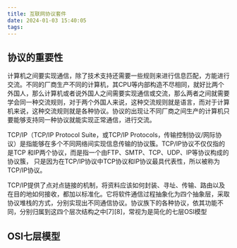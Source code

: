```yaml
---
title: 互联网协议套件
date: 2024-01-03 15:40:05
tags: 
---
```


## 协议的重要性
计算机之间要实现通信，除了技术支持还需要一些规则来进行信息匹配，方能进行交流。不同的厂商生产不同的计算机，其CPU等内部构造不尽相同，就好比两个外国人，那么计算机或者说外国人之间需要实现通信或交流，那么两者之间就需要学会同一种交流规则，对于两个外国人来说，这种交流规则就是语言，而对于计算机来说，这种交流规则就是各种协议。协议的出现让不同厂商之间生产的计算机只要能够支持同一种协议就能实现正常通信，进行交流。


TCP/IP（TCP/IP Protocol Suite，或TCP/IP Protocols，传输控制协议/网际协议）是指能够在多个不同网络间实现信息传输的协议簇。TCP/IP协议不仅仅指的是TCP 和IP两个协议，而是指一个由FTP、SMTP、TCP、UDP、IP等协议构成的协议簇， 只是因为在TCP/IP协议中TCP协议和IP协议最具代表性，所以被称为TCP/IP协议。

TCP/IP提供了点对点链接的机制，将资料应该如何封装、寻址、传输、路由以及在目的地如何接收，都加以标准化。它将软件通信过程抽象化为四个抽象层，采取协议堆栈的方式，分别实现出不同通信协议。协议族下的各种协议，依其功能不同，分别归属到这四个层次结构之中[7][8]，常视为是简化的七层OSI模型

## OSI七层模型